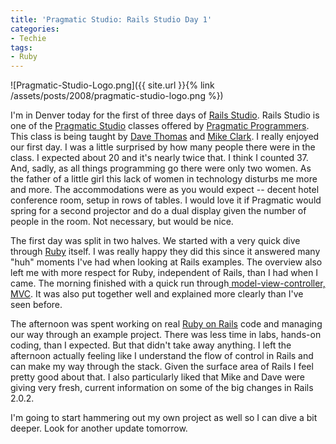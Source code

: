 ```yaml
---
title: 'Pragmatic Studio: Rails Studio Day 1'
categories:
- Techie
tags:
- Ruby
---
```


![Pragmatic-Studio-Logo.png]({{ site.url }}{% link /assets/posts/2008/pragmatic-studio-logo.png %})

I'm in Denver today for the first of three days of [Rails Studio](http://pragmaticstudio.com/rails/). Rails Studio is one of the [Pragmatic Studio](http://pragmaticstudio.com/) classes offered by [Pragmatic Programmers](http://www.pragprog.com/). This class is being taught by [Dave Thomas](http://pragdave.pragprog.com/) and [Mike Clark](http://www.clarkware.com/). I really enjoyed our first day.
I was a little surprised by how many people there were in the class. I expected about 20 and it's nearly twice that. I think I counted 37. And, sadly, as all things programming go there were only two women. As the father of a little girl this lack of women in technology disturbs me more and more. The accommodations were as you would expect -- decent hotel conference room, setup in rows of tables. I would love it if Pragmatic would spring for a second projector and do a dual display given the number of people in the room. Not necessary, but would be nice.

The first day was split in two halves. We started with a very quick dive through [Ruby](http://www.ruby-lang.org/) itself. I was really happy they did this since it answered many "huh" moments I've had when looking at Rails examples. The overview also left me with more respect for Ruby, independent of Rails, than I had when I came. The morning finished with a quick run through[ model-view-controller, MVC](http://en.wikipedia.org/wiki/Model-view-controller). It was also put together well and explained more clearly than I've seen before.

The afternoon was spent working on real [Ruby on Rails](http://www.rubyonrails.com/) code and managing our way through an example project. There was less time in labs, hands-on coding, than I expected. But that didn't take away anything. I left the afternoon actually feeling like I understand the flow of control in Rails and can make my way through the stack. Given the surface area of Rails I feel pretty good about that. I also particularly liked that Mike and Dave were giving very fresh, current information on some of the big changes in Rails 2.0.2.

I'm going to start hammering out my own project as well so I can dive a bit deeper. Look for another update tomorrow.
